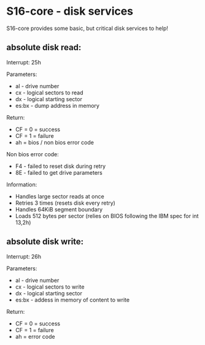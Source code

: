 # S16-core - disk services
S16-core provides some basic, but critical disk services to help!

## absolute disk read:
Interrupt: 25h

Parameters:
- al - drive number
- cx - logical sectors to read
- dx - logical starting sector
- es:bx - dump address in memory

Return:
- CF = 0 = success
- CF = 1 = failure
- ah = bios / non bios error code

Non bios error code:
- F4 - failed to reset disk during retry
- 8E - failed to get drive parameters

Information:
- Handles large sector reads at once
- Retries 3 times (resets disk every retry)
- Handles 64KiB segment boundary
- Loads 512 bytes per sector (relies on BIOS following the IBM spec for int 13,2h)

## absolute disk write:
Interrupt: 26h

Parameters:
- al - drive number
- cx - logical sectors to write
- dx - logical starting sector
- es:bx - addess in memory of content to write

Return:
- CF = 0 = success
- CF = 1 = failure
- ah = error code
